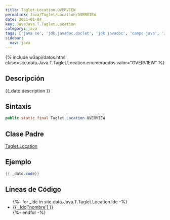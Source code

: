 ```yaml
---
title: Taglet.Location.OVERVIEW
permalink: Java/Taglet/Location/OVERVIEW
date: 2021-01-04
key: JavaJava.T.Taglet.Location
category: java
tags: ['java se', 'jdk.javadoc.doclet', 'jdk.javadoc', 'campo java', 'Java 1.0']
sidebar: 
  nav: java
---
```


{% include w3api/datos.html clase=site.data.Java.T.Taglet.Location.enumeraodos valor="OVERVIEW" %}

## Descripción
{{_dato.description }}

## Sintaxis
~~~java
public static final Taglet.Location OVERVIEW
~~~

## Clase Padre
[Taglet.Location](/Java/Taglet/Location/)

## Ejemplo
~~~java
{{ _dato.code}}
~~~

## Líneas de Código
<ul>
{%- for _ldc in site.data.Java.T.Taglet.Location.ldc -%}
   <li>
       <a href="{{_ldc['url'] }}">{{ _ldc['nombre'] }}</a>
   </li>
{%- endfor -%}
</ul>
